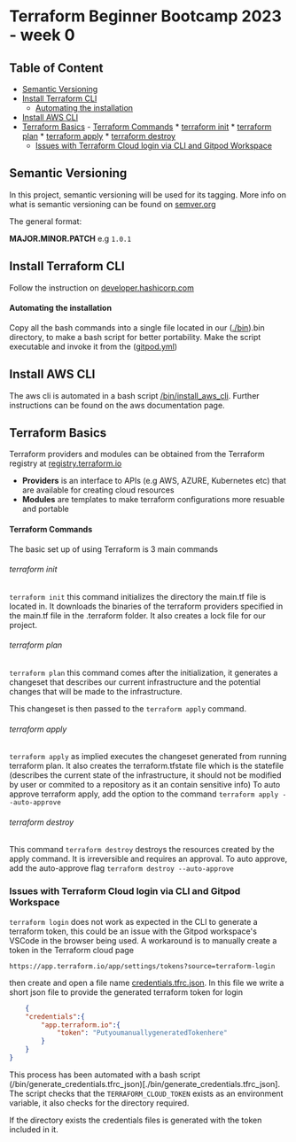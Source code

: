 # Terraform Beginner Bootcamp 2023 - week 0

## Table of Content

- [Semantic Versioning](#semantic-versioning)
- [Install Terraform CLI](#install-terraform-cli)
    + [Automating the installation](#automating-the-installation)
- [Install AWS CLI](#install-aws-cli)
- [Terraform Basics](#terraform-basics)
      - [Terraform Commands](#terraform-commands)
        * [terraform init](#terraform-init)
        * [terraform plan](#terraform-plan)
        * [terraform apply](#terraform-apply)
        * [terraform destroy](#terraform-destroy)
  * [Issues with Terraform Cloud login via CLI and Gitpod Workspace](#issues-with-terraform-cloud-login-via-cli-and-gitpod-workspace)


## Semantic Versioning

In this project, semantic versioning will be used for its tagging. More info on what is semantic versioning can be found on [semver.org](https://semver.org)

The general format:

**MAJOR.MINOR.PATCH** e.g `1.0.1`

## Install Terraform CLI

Follow the instruction on [developer.hashicorp.com](https://developer.hashicorp.com/terraform/tutorials/aws-get-started/install-cli)

#### Automating the installation
Copy all the bash commands into a single file located in our ([./bin](./bin/install_tf_cli)).bin directory, to make a bash script for better portability. Make the script executable and invoke it from the ([gitpod.yml](.gitpod.yml))


## Install AWS CLI

The aws cli is automated in a bash script [/bin/install_aws_cli](./bin/install_aws_cli). Further instructions can be found on the aws documentation page.

## Terraform Basics

Terraform providers and modules can be obtained from the Terraform registry at [registry.terraform.io](https://registry.terraform.io/)

- **Providers** is an interface to APIs (e.g AWS, AZURE, Kubernetes etc) that are available for creating cloud resources
- **Modules** are templates to make terraform configurations more resuable and portable

#### Terraform Commands

The basic set up of using Terraform is 3 main commands

###### terraform init

`terraform init` this command initializes the directory the main.tf file is located in. It downloads the binaries of the terraform providers specified in the main.tf file in the .terraform folder. It also creates a lock file for our project.

###### terraform plan

`terraform plan` this command comes after the initialization, it generates a changeset that describes our current infrastructure and the potential changes that will be made to the infrastructure.

This changeset is then passed to the `terraform apply` command.

###### terraform apply

`terraform apply` as implied executes the changeset generated from running terraform plan. It also creates the terraform.tfstate file which is the statefile (describes the current state of the infrastructure, it should not be modified by user or commited to a repository as it an contain sensitive info) 
To auto approve terraform apply, add the option to the command `terraform apply --auto-approve`

###### terraform destroy

This command `terraform destroy` destroys the resources created by the apply command. It is irreversible and requires an approval. To auto approve, add the auto-approve flag `terraform destroy --auto-approve`

### Issues with Terraform Cloud login via CLI and Gitpod Workspace

`terraform login` does not work as expected in the CLI to generate a terraform token, this could be an issue with the Gitpod workspace's VSCode in the browser being used. A workaround is to manually create a token in the Terraform cloud page 

```
https://app.terraform.io/app/settings/tokens?source=terraform-login
```
then create and open a file name [credentials.tfrc.json](home/gitpod/.terraform.d/credentials.tfrc.json). In this file we write a short json file to provide the generated terraform token for login

```json
    {
    "credentials":{
        "app.terraform.io":{
            "token": "PutyoumanuallygeneratedTokenhere"
        }
    }
}
```

This process has been automated with a bash script (/bin/generate_credentials.tfrc_json)[./bin/generate_credentials.tfrc_json]. The script checks that the `TERRAFORM_CLOUD_TOKEN` exists as an environment variable, it also checks for the directory required.

If the directory exists the credentials files is generated with the token included in it.
